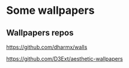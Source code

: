 # Some wallpapers

## Wallpapers repos

https://github.com/dharmx/walls

https://github.com/D3Ext/aesthetic-wallpapers
